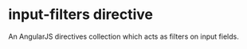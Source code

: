 # input-filters directive

An AngularJS directives collection which acts as filters on input fields.